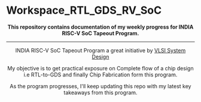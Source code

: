 # Workspace_RTL_GDS_RV_SoC

<div align="center">
<b>  This repository contains documentation of my weekly progress for INDIA RISC-V SoC Tapeout Program.</b>
</div>


-------------------------------


<div align="center">
  INDIA RISC-V SoC Tapeout Program a great initiative by <a href="https://www.vlsisystemdesign.com/" target="_blank">VLSI System Design</a>
  
  My objective is to get practical exposure on Complete flow of a chip design i.e RTL-to-GDS and finally Chip Fabrication form this program.
  
  As the program progresses, I'll keep updating this repo with my latest key takeaways from this program.
</div>

